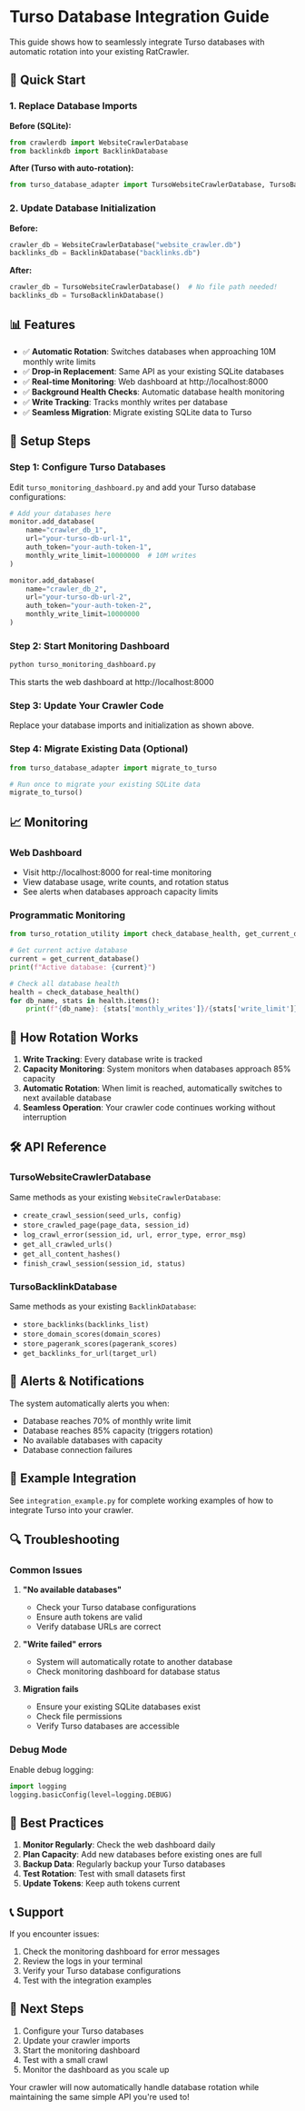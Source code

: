 # Turso Database Integration Guide

This guide shows how to seamlessly integrate Turso databases with automatic rotation into your existing RatCrawler.

## 🚀 Quick Start

### 1. Replace Database Imports

**Before (SQLite):**

```python
from crawlerdb import WebsiteCrawlerDatabase
from backlinkdb import BacklinkDatabase
```

**After (Turso with auto-rotation):**

```python
from turso_database_adapter import TursoWebsiteCrawlerDatabase, TursoBacklinkDatabase
```

### 2. Update Database Initialization

**Before:**

```python
crawler_db = WebsiteCrawlerDatabase("website_crawler.db")
backlinks_db = BacklinkDatabase("backlinks.db")
```

**After:**

```python
crawler_db = TursoWebsiteCrawlerDatabase()  # No file path needed!
backlinks_db = TursoBacklinkDatabase()
```

## 📊 Features

- ✅ **Automatic Rotation**: Switches databases when approaching 10M monthly write limits
- ✅ **Drop-in Replacement**: Same API as your existing SQLite databases
- ✅ **Real-time Monitoring**: Web dashboard at http://localhost:8000
- ✅ **Background Health Checks**: Automatic database health monitoring
- ✅ **Write Tracking**: Tracks monthly writes per database
- ✅ **Seamless Migration**: Migrate existing SQLite data to Turso

## 🔧 Setup Steps

### Step 1: Configure Turso Databases

Edit `turso_monitoring_dashboard.py` and add your Turso database configurations:

```python
# Add your databases here
monitor.add_database(
    name="crawler_db_1",
    url="your-turso-db-url-1",
    auth_token="your-auth-token-1",
    monthly_write_limit=10000000  # 10M writes
)

monitor.add_database(
    name="crawler_db_2",
    url="your-turso-db-url-2",
    auth_token="your-auth-token-2",
    monthly_write_limit=10000000
)
```

### Step 2: Start Monitoring Dashboard

```bash
python turso_monitoring_dashboard.py
```

This starts the web dashboard at http://localhost:8000

### Step 3: Update Your Crawler Code

Replace your database imports and initialization as shown above.

### Step 4: Migrate Existing Data (Optional)

```python
from turso_database_adapter import migrate_to_turso

# Run once to migrate your existing SQLite data
migrate_to_turso()
```

## 📈 Monitoring

### Web Dashboard

- Visit http://localhost:8000 for real-time monitoring
- View database usage, write counts, and rotation status
- See alerts when databases approach capacity limits

### Programmatic Monitoring

```python
from turso_rotation_utility import check_database_health, get_current_database

# Get current active database
current = get_current_database()
print(f"Active database: {current}")

# Check all database health
health = check_database_health()
for db_name, stats in health.items():
    print(f"{db_name}: {stats['monthly_writes']}/{stats['write_limit']} writes")
```

## 🔄 How Rotation Works

1. **Write Tracking**: Every database write is tracked
2. **Capacity Monitoring**: System monitors when databases approach 85% capacity
3. **Automatic Rotation**: When limit is reached, automatically switches to next available database
4. **Seamless Operation**: Your crawler code continues working without interruption

## 🛠️ API Reference

### TursoWebsiteCrawlerDatabase

Same methods as your existing `WebsiteCrawlerDatabase`:

- `create_crawl_session(seed_urls, config)`
- `store_crawled_page(page_data, session_id)`
- `log_crawl_error(session_id, url, error_type, error_msg)`
- `get_all_crawled_urls()`
- `get_all_content_hashes()`
- `finish_crawl_session(session_id, status)`

### TursoBacklinkDatabase

Same methods as your existing `BacklinkDatabase`:

- `store_backlinks(backlinks_list)`
- `store_domain_scores(domain_scores)`
- `store_pagerank_scores(pagerank_scores)`
- `get_backlinks_for_url(target_url)`

## 🚨 Alerts & Notifications

The system automatically alerts you when:

- Database reaches 70% of monthly write limit
- Database reaches 85% capacity (triggers rotation)
- No available databases with capacity
- Database connection failures

## 📝 Example Integration

See `integration_example.py` for complete working examples of how to integrate Turso into your crawler.

## 🔍 Troubleshooting

### Common Issues

1. **"No available databases"**

   - Check your Turso database configurations
   - Ensure auth tokens are valid
   - Verify database URLs are correct

2. **"Write failed" errors**

   - System will automatically rotate to another database
   - Check monitoring dashboard for database status

3. **Migration fails**
   - Ensure your existing SQLite databases exist
   - Check file permissions
   - Verify Turso databases are accessible

### Debug Mode

Enable debug logging:

```python
import logging
logging.basicConfig(level=logging.DEBUG)
```

## 🎯 Best Practices

1. **Monitor Regularly**: Check the web dashboard daily
2. **Plan Capacity**: Add new databases before existing ones are full
3. **Backup Data**: Regularly backup your Turso databases
4. **Test Rotation**: Test with small datasets first
5. **Update Tokens**: Keep auth tokens current

## 📞 Support

If you encounter issues:

1. Check the monitoring dashboard for error messages
2. Review the logs in your terminal
3. Verify your Turso database configurations
4. Test with the integration examples

## 🚀 Next Steps

1. Configure your Turso databases
2. Update your crawler imports
3. Start the monitoring dashboard
4. Test with a small crawl
5. Monitor the dashboard as you scale up

Your crawler will now automatically handle database rotation while maintaining the same simple API you're used to!
